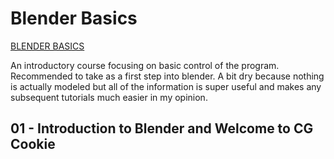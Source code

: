 # Blender Basics

[BLENDER BASICS](https://www.youtube.com/watch?v=H3BcVxaRgVY&list=PL3GeP3YLZn5hhfaGRSmRia0OwPPMfJu0V)

An introductory course focusing on basic control of the program. Recommended to take as a first step into blender. A bit dry because nothing is actually modeled but all of the information is super useful and makes any subsequent tutorials much easier in my opinion.

## 01 - Introduction to Blender and Welcome to CG Cookie